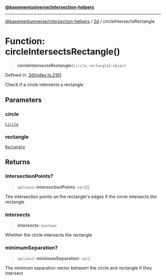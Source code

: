 [**@basementuniverse/intersection-helpers**](../../README.md)

***

[@basementuniverse/intersection-helpers](../../README.md) / [2d](../README.md) / circleIntersectsRectangle

# Function: circleIntersectsRectangle()

> **circleIntersectsRectangle**(`circle`, `rectangle`): `object`

Defined in: [2d/index.ts:2161](https://github.com/basementuniverse/intersection-helpers/blob/3a364a58f0714fe52065b40529091d774e3a1a50/src/2d/index.ts#L2161)

Check if a circle intersects a rectangle

## Parameters

### circle

[`Circle`](../types/type-aliases/Circle.md)

### rectangle

[`Rectangle`](../types/type-aliases/Rectangle.md)

## Returns

### intersectionPoints?

> `optional` **intersectionPoints**: `vec2`[]

The intersection points on the rectangle's edges if the circle intersects
the rectangle

### intersects

> **intersects**: `boolean`

Whether the circle intersects the rectangle

### minimumSeparation?

> `optional` **minimumSeparation**: `vec2`

The minimum separation vector between the circle and rectangle if they
intersect
